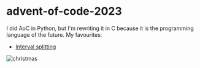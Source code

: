 # advent-of-code-2023

I did AoC in Python, but I'm rewriting it in C because it is the programming
language of the future. My favourites:

* [Interval splitting](https://github.com/SamJoan/advent-of-code-2023/blob/2b6537a3bed29410dd0e30587e99d339b7c43af5/5/main.c#L245)

![christmas](https://media0.giphy.com/media/9w475hDWEPVlu/giphy.gif)
